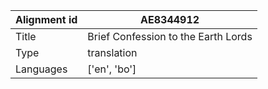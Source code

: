 |Alignment id | AE8344912
| --- | --- 
|Title | Brief Confession to the Earth Lords 
|Type | translation
|Languages | ['en', 'bo']
